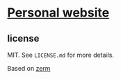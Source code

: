# [Personal website](https://linnenberg.dev)

## license

MIT. See `LICENSE.md` for more details.

Based on [zerm](https://github.com/ejmg/zerm)
